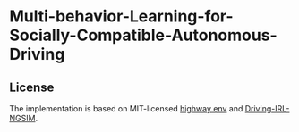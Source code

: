 # Multi-behavior-Learning-for-Socially-Compatible-Autonomous-Driving


## License
The implementation is based on MIT-licensed [highway env](https://github.com/eleurent/highway-env) and [Driving-IRL-NGSIM](https://github.com/MCZhi/Driving-IRL-NGSIM/tree/main).
